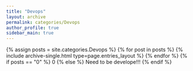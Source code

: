 ```yaml
---
title: "Devops"
layout: archive
permalink: categories/Devops
author_profile: true
sidebar_main: true
---
```


<!-- 왼쪽 navi_list_main 을 통해 categories/Devops 중간카테 고리로 왔을떄 보게되는 페이지 -->
<!-- use like this site.categories['white spaced title'] -->
<!-- 여기를 수정해서 카테고리의 값을 가져와 이터레이트 -->

{% assign posts = site.categories.Devops %}
{% for post in posts %} 
    {% include archive-single.html type=page.entries_layout %} 
{% endfor %}
{% if posts == "0" %}
    <span>0</span>
{% else %}
    <span>Need to be develope!!!</span>
{% endif %}